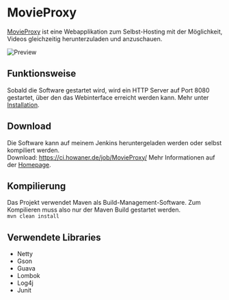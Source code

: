 # MovieProxy

[MovieProxy](https://www.movieproxy.de) ist eine Webapplikation zum Selbst-Hosting mit der Möglichkeit, Videos gleichzeitig herunterzuladen und anzuschauen.

![Preview](https://www.movieproxy.de/images/preview.png)

## Funktionsweise

Sobald die Software gestartet wird, wird ein HTTP Server auf Port 8080 gestartet, über den das Webinterface erreicht werden kann. Mehr unter [Installation](https://www.movieproxy.de/installation/).

## Download

Die Software kann auf meinem Jenkins heruntergeladen werden oder selbst kompiliert werden.  
Download: https://ci.howaner.de/job/MovieProxy/
Mehr Informationen auf der [Homepage](https://www.movieproxy.de/installation/).

## Kompilierung

Das Projekt verwendet Maven als Build-Management-Software. Zum Kompilieren muss also nur der Maven Build gestartet werden.  
```mvn clean install```

## Verwendete Libraries

- Netty
- Gson
- Guava
- Lombok
- Log4j
- Junit
